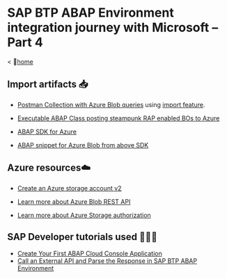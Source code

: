 # SAP BTP ABAP Environment integration journey with Microsoft – Part 4

< 🏡[home](../README.md)

## Import artifacts 📥

- [Postman Collection with Azure Blob queries](https://raw.githubusercontent.com/MartinPankraz/steampunk-helper/main/Steampunk-Helper-Lib.postman_collection.json) using [import feature](https://learning.postman.com/docs/getting-started/importing-and-exporting-data/).

- [Executable ABAP Class posting steampunk RAP enabled BOs to Azure](./z_cl_steampunk_to_azure_blob.abap)

- [ABAP SDK for Azure](https://github.com/microsoft/ABAP-SDK-for-Azure)

- [ABAP snippet for Azure Blob from above SDK](https://github.com/microsoft/ABAP-SDK-for-Azure/blob/master/src/zadf_demo/zadf_demo_azure_blob.prog.abap)

## Azure resources☁️

- [Create an Azure storage account v2](https://learn.microsoft.com/azure/storage/common/storage-account-create?tabs=azure-portal)

- [Learn more about Azure Blob REST API](https://learn.microsoft.com/rest/api/storageservices/blob-service-rest-api)

- [Learn more about Azure Storage authorization](https://learn.microsoft.com/rest/api/storageservices/authorize-requests-to-azure-storage)

## SAP Developer tutorials used 👩🏼‍🏫

- [Create Your First ABAP Cloud Console Application](https://developers.sap.com/tutorials/abap-environment-console-application.html)
- [Call an External API and Parse the Response in SAP BTP ABAP Environment](https://developers.sap.com/tutorials/abap-environment-external-api.html)
